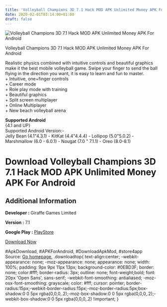 ```yaml
---
title: 'Volleyball Champions 3D 7.1 Hack MOD APK Unlimited Money APK For Android'
date: 2020-02-01T03:14:00+01:00
draft: false
---
```


![Volleyball Champions 3D 7.1 Hack MOD APK Unlimited Money APK For Android](https://i2.wp.com/apkhome.net/wp-content/uploads/2018/06/Volleyball-Champions-3D-7.1.png "Volleyball Champions 3D 7.1 Hack MOD APK Unlimited Money APK For Android")

  

Volleyball Champions 3D 7.1 Hack MOD APK Unlimited Money APK For Android

Realistic physics combined with intuitive controls and beautiful graphics make it the best mobile volleyball game. Swipe your finger to send the ball flying in the direction you want, it is easy to learn and fun to master.  
\+ Intuitive, one+finger controls  
\+ Career mode  
\+ Role play mode with training  
\+ Beautiful graphics  
\+ Split screen multiplayer  
\+ Online Multiplayer  
\+ New beach volleyball arena

**Supported Android**  
{4.1 and UP}  
Supported Android Version:-  
Jelly Bean (4.1"4.3.1) - KitKat (4.4"4.4.4) - Lollipop (5.0"5.0.2) - Marshmallow (6.0 - 6.0.1) - Nougat (7.0 " 7.1.1) - Oreo (8.0-8.1)

Download Volleyball Champions 3D 7.1 Hack MOD APK Unlimited Money APK For Android
=================================================================================

Additional Information
----------------------

**Developer :** Giraffe Games Limited

**Version :** 7.1

**Google Play :** [PlayStore](https://play.google.com/store/apps/details?id=com.giraffegames.realvolleyball&hl=)

  

[Download Now](https://store4app.co/post/volleyball-champions-3d-7-1-hack-mod-apk-unlimited-money-apk-for-android_1573670733)

  
#ApkDownload, #APKForAndroid, #DownloadApkMod, #store4app  
Source: [Go homepage.](https://store4app.co/post/volleyball-champions-3d-7-1-hack-mod-apk-unlimited-money-apk-for-android_1573670733) .downloadtop{ text-align:center; -webkit-appearance: none; -moz-appearance: none; appearance: none; width: 100%; padding: 9px 9px 11px 13px; background-color: #0EBD3F; border: none; color:#fff; border-radius: 3px; outline: none; font-weight;bold; font: 20px 'Open Sans', sans-serif; -webkit-font-smoothing: antialiased; -moz-osx-font-smoothing: grayscale; color: #fff; cursor: pointer; border-radius:15px;-webkit-border-radius:15px;-moz-border-radius:5px;box-shadow:0 0 5px rgba(0,0,0,.2);-moz-box-shadow:0 0 5px rgba(0,0,0,.2);-webkit-box-shadow:0 0 5px rgba(0,0,0,.2) !important; }